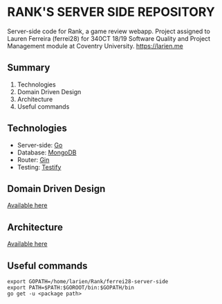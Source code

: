 # RANK'S SERVER SIDE REPOSITORY

Server-side code for Rank, a game review webapp. Project assigned to Lauren Ferreira (ferrei28) for 340CT 18/19 Software Quality and Project Management module at Coventry University. https://larien.me

## Summary

1. Technologies
2. Domain Driven Design
3. Architecture
4. Useful commands

## Technologies

- Server-side: [Go](https://golang.org/)
- Database: [MongoDB](https://www.mongodb.com/)
- Router: [Gin](https://github.com/gin-gonic/gin)
- Testing: [Testify](https://github.com/stretchr/testify)


## Domain Driven Design

[Available here](https://docs.google.com/presentation/d/1nBIUcWTXXqndFfDXDOfrQGKHIihbLQWOiP0QBTopZkA/edit?usp=sharing)

## Architecture

[Available here](https://docs.google.com/presentation/d/1NH4MO2jpQqeA6e5S5kc4Rm53hldadl02HEhDqEecSks/edit?usp=sharing)

## Useful commands

```console
export GOPATH=/home/larien/Rank/ferrei28-server-side
export PATH=$PATH:$GOROOT/bin:$GOPATH/bin
go get -u <package path>
```
